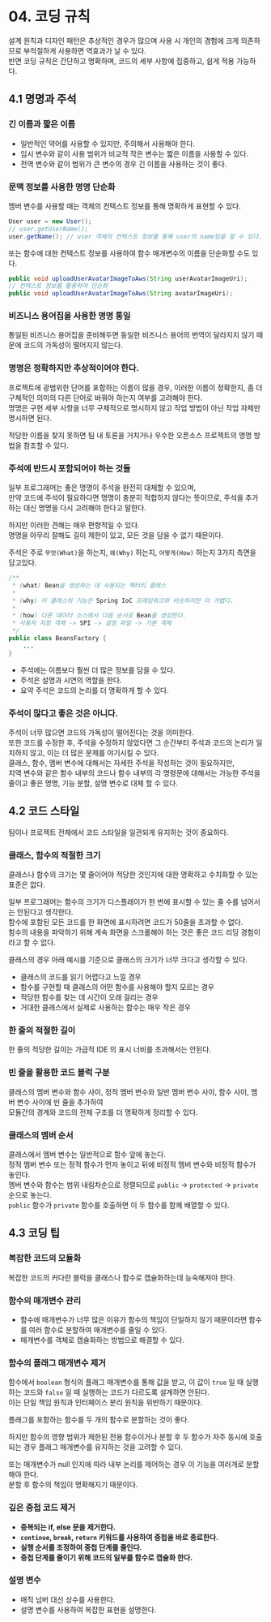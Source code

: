 # 04. 코딩 규칙

설계 원칙과 디자인 패턴은 추상적인 경우가 많으며 사용 시 개인의 경험에 크게 의존하므로 부적절하게 사용하면 역효과가 날 수 있다.  
반면 코딩 규칙은 간단하고 명확하며, 코드의 세부 사항에 집중하고, 쉽게 적용 가능하다.

## 4.1 명명과 주석

### 긴 이름과 짧은 이름

- 일반적인 약어를 사용할 수 있지만, 주의해서 사용해야 한다.
- 임시 변수와 같이 사용 범위가 비교적 작은 변수는 짧은 이름을 사용할 수 있다.
- 전역 변수와 같이 범위가 큰 변수의 경우 긴 이름을 사용하는 것이 좋다.

### 문맥 정보를 사용한 명명 단순화

멤버 변수를 사용할 때는 객체의 컨텍스트 정보를 통해 명확하게 표현할 수 있다.

```java
User user = new User();
// user.getUserName();
user.getName(); // user 객체의 컨텍스트 정보를 통해 user의 name임을 알 수 있다.
```

또는 함수에 대한 컨텍스트 정보를 사용하여 함수 매개변수의 이름을 단순화할 수도 있다.

```java
public void uploadUserAvatarImageToAws(String userAvatarImageUri);
// 컨텍스트 정보를 활용하여 단순화
public void uploadUserAvatarImageToAws(String avatarImageUri);
```

### 비즈니스 용어집을 사용한 명명 통일

통일된 비즈니스 용어집을 준비해두면 동일한 비즈니스 용어의 번역이 달라지지 않기 때문에 코드의 가독성이 떨어지지 않는다.  

### 명명은 정확하지만 추상적이어야 한다.

프로젝트에 광범위한 단어를 포함하는 이름이 많을 경우, 이러한 이름이 정확한지, 좀 더 구체적인 의미의 다른 단어로 바꿔야 하는지 여부를 고려해야 한다.  
명명은 구현 세부 사항을 너무 구체적으로 명시하지 않고 작업 방법이 아닌 작업 자체만 명시하면 된다.

적당한 이름을 찾지 못하면 팀 내 토론을 거치거나 우수한 오픈소스 프로젝트의 명명 방법을 참조할 수 있다.

### 주석에 반드시 포함되어야 하는 것들

일부 프로그래머는 좋은 명명이 주석을 완전히 대체할 수 있으며,  
만약 코드에 주석이 필요하다면 명명이 충분히 적합하지 않다는 뜻이므로, 주석을 추가하는 대신 명명을 다시 고려해야 한다고 말한다.

하지만 이러한 견해는 매우 편향적일 수 있다.  
명명을 아무리 잘해도 길이 제한이 있고, 모든 것을 담을 수 없기 때문이다.

주석은 주로 `무엇(What)`을 하는지, `왜(Why)` 하는지, `어떻게(How)` 하는지 3가지 측면을 담고있다.

```java
/**
 * (what) Bean을 생성하는 데 사용되는 팩터리 클래스
 * 
 * (why) 이 클래스의 기능은 Spring IoC 프레임워크와 비슷하지만 더 가볍다.
 * 
 * (how) 다른 데이터 소스에서 다음 순서로 Bean을 생성한다.
 * 사용자 지정 객체 -> SPI -> 설정 파일 -> 기본 객체
 */
public class BeansFactory {
    ...
}
```

- 주석에는 이름보다 훨씬 더 많은 정보를 담을 수 있다.
- 주석은 설명과 시연의 역할을 한다.
- 요약 주석은 코드의 논리를 더 명확하게 할 수 있다.

### 주석이 많다고 좋은 것은 아니다.

주석이 너무 많으면 코드의 가독성이 떨어진다는 것을 의미한다.  
또한 코드를 수정한 후, 주석을 수정하지 않았다면 그 순간부터 주석과 코드의 논리가 일치하지 않고, 이는 더 많은 문제를 야기시킬 수 있다.  
클래스, 함수, 멤버 변수에 대해서는 자세한 주석을 작성하는 것이 필요하지만,  
지역 변수와 같은 함수 내부의 코드나 함수 내부의 각 명령문에 대해서는 가능한 주석을 줄이고 좋은 명명, 기능 분할, 설명 변수로 대체 할 수 있다.

## 4.2 코드 스타일

팀이나 프로젝트 전체에서 코드 스타일을 일관되게 유지하는 것이 중요하다. 

### 클래스, 함수의 적절한 크기

클래스나 함수의 크기는 몇 줄이어야 적당한 것인지에 대한 명확하고 수치화할 수 있는 표준은 없다.

일부 프로그래머는 함수의 크기가 디스플레이가 한 번에 표시할 수 있는 줄 수를 넘어서는 안된다고 생각한다.  
함수에 포함된 모든 코드를 한 화면에 표시하려면 코드가 50줄을 초과할 수 없다.  
함수의 내용을 파악하기 위해 계속 화면을 스크롤해야 하는 것은 좋은 코드 리딩 경험이라고 할 수 없다.

클래스의 경우 아래 예시를 기준으로 클래스의 크기가 너무 크다고 생각할 수 있다.

- 클래스의 코드를 읽기 어렵다고 느낄 경우
- 함수를 구현할 때 클래스의 어떤 함수를 사용해야 할지 모르는 경우
- 적당한 함수를 찾는 데 시간이 오래 걸리는 경우
- 거대한 클래스에서 실제로 사용하는 함수는 매우 작은 경우

### 한 줄의 적절한 길이

한 줄의 적당한 길이는 가급적 IDE 의 표시 너비를 초과해서는 안된다.

### 빈 줄을 활용한 코드 블럭 구분

클래스의 멤버 변수와 함수 사이, 정적 멤버 변수와 일반 멤버 변수 사이, 함수 사이, 멤버 변수 사이에 빈 줄을 추가하여  
모듈간의 경계와 코드의 전체 구조를 더 명확하게 정리할 수 있다.

### 클래스의 멤버 순서

클래스에서 멤버 변수는 일반적으로 함수 앞에 놓는다.  
정적 멤버 변수 또는 정적 함수가 먼저 놓이고 뒤에 비정적 멤버 변수와 비정적 함수가 놓인다.  
멤버 변수와 함수는 범위 내림차순으로 정렬되므로 `public` -> `protected` -> `private` 순으로 놓는다.  
`public` 함수가 `private` 함수를 호출하면 이 두 함수를 함께 배열할 수 있다.

## 4.3 코딩 팁

### 복잡한 코드의 모듈화

복잡한 코드의 커다란 블럭을 클래스나 함수로 캡슐화하는데 능숙해져야 한다.

### 함수의 매개변수 관리

- 함수에 매개변수가 너무 많은 이유가 함수의 책임이 단일하지 않기 때문이라면 함수를 여러 함수로 분할하여 매개변수를 줄일 수 있다.  
- 매개변수를 객체로 캡슐화하는 방법으로 해결할 수 있다.

### 함수의 플래그 매개변수 제거

함수에서 `boolean` 형식의 플래그 매개변수를 통해 값을 받고, 이 값이 `true` 일 때 실행하는 코드와 `false` 일 때 실행하는 코드가 다르도록 설계하면 안된다.  
이는 단일 책임 원칙과 인터페이스 분리 원칙을 위반하기 때문이다.

플래그를 포함하는 함수를 두 개의 함수로 분할하는 것이 좋다.

하지만 함수의 영향 범위가 제한된 전용 함수이거나 분할 후 두 함수가 자주 동시에 호출되는 경우 플래그 매개변수를 유지하는 것을 고려할 수 있다.

또는 매개변수가 null 인지에 따라 내부 논리를 제어하는 경우 이 기능을 여러개로 분할해야 한다.    
분할 후 함수의 책임이 명확해지기 때문이다.

### 깊은 중첩 코드 제거

- **중복되는 if, else 문을 제거한다.**
- **`continue`, `break`, `return` 키워드를 사용하여 중첩을 바로 종료한다.**
- **실행 순서를 조정하여 중첩 단계를 줄인다.**
- **중첩 단계를 줄이기 위해 코드의 일부를 함수로 캡슐화 한다.**

### 설명 변수

- 매직 넘버 대신 상수를 사용한다.
- 설명 변수를 사용하여 복잡한 표현을 설명한다.
